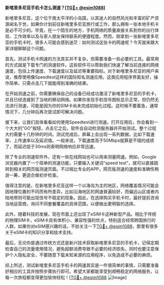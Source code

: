 **新喀里多尼亚手机卡怎么测速？[[TG💪+ @esim1088](https://t.me/s/esim1088)]**

新喀里多尼亚，这个位于南太平洋的小岛国，以其迷人的自然风光和丰富的矿产资源闻名于世。如果你计划前往新喀里多尼亚旅行或工作，那么拥有一张本地手机卡是必不可少的。毕竟，在一个陌生的地方，手机网络的质量直接关系到你的出行体验、工作效率以及与家人朋友保持联系的便捷程度。然而，刚拿到一张新喀里多尼亚的手机卡时，很多人可能会感到迷茫：如何测试这张卡的网速呢？今天就来跟大家详细聊聊这个问题。

首先，测试手机卡网速的方法其实并不复杂，但需要准备一些必要的工具。最常用的方式就是下载专门的测速软件。这些软件可以帮助我们快速了解当前连接的网络速度，包括上传速度、下载速度以及延迟等重要指标。对于新喀里多尼亚的用户来说，推荐使用像Speedtest这样的国际知名测速应用。这类应用程序界面友好，操作简单，只需点击几下就能得到准确的结果。

在开始测速之前，你需要确保自己的设备已经成功激活了新喀里多尼亚的手机卡，并且已经连接到了当地的移动网络。如果你发现手机信号图标显示正常，但仍然无法进行测速，可能是因为你的SIM卡尚未完成初始化过程。这时候不要着急，通常情况下，几分钟后再次尝试即可解决问题。

接下来，让我们具体看看如何使用Speedtest进行测速。打开应用后，你会看到一个大大的“GO”按钮，点击它之后，软件会自动检测服务器并开始测试。整个过程大约需要十几秒钟的时间。测试完成后，屏幕上会出现一系列数据，比如下载速率、上传速率以及延迟值。一般来说，下载速度高于50Mbps就算是不错的成绩了，而延迟低于30ms则表明网络响应非常迅速。

除了专业的测速软件外，还有一些在线网站也可以用来测量网速。例如，Google浏览器内置了一个简单的测速功能，只要输入关键词“speed test”，就可以直接跳转到相关的网页版测速页面。不过相比专业的APP，网页版测速的速度和准确性稍逊一筹，更适合做初步检查。

值得注意的是，在新喀里多尼亚这样一个以海岛为主的地区，网络覆盖情况可能会因地理位置的不同而有所差异。比如沿海地区的网速普遍较好，而偏远山区或者内陆地带则可能出现信号不稳定的现象。因此，在选择购买手机卡时，最好提前咨询当地运营商，询问不同套餐覆盖的具体范围，以便做出更明智的选择。

此外，随着科技的发展，现在市面上还出现了eSIM卡这种新型产品。相比于传统的物理SIM卡，eSIM卡具有体积小、兼容性强的优点，特别适合经常跨国旅行的人群。如果你对eSIM感兴趣的话，不妨关注一下[TG💪+ @esim1088](https://t.me/s/esim1088)，那里有很多关于eSIM卡的知识分享和技术支持。

最后，无论你是通过传统方式还是新兴技术获取新喀里多尼亚的手机卡，记得定期检查自己的流量使用情况，避免超额消费导致不必要的经济损失。同时也要注意保护个人隐私安全，不要随意下载未知来源的应用程序，以免造成不必要的麻烦。

综上所述，测试新喀里多尼亚手机卡的网速其实是一件很简单的事情，只需要准备好相应的工具并按照步骤执行即可。希望大家都能享受到顺畅稳定的网络服务，让每一次旅程都变得更加愉快轻松！[[TG💪+ @esim1088](https://t.me/s/esim1088) ![Image](https://i.postimg.cc/4NQfJmqS/Snipaste-2025-05-13-00-14-12.png)]